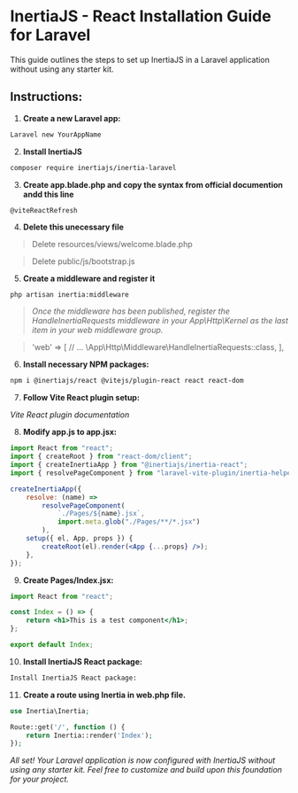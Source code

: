 # InertiaJS - React Installation Guide for Laravel

This guide outlines the steps to set up InertiaJS in a Laravel application without using any starter kit.

## Instructions:

1. **Create a new Laravel app:**

```bash
Laravel new YourAppName
```

2. **Install InertiaJS**

```bash
composer require inertiajs/inertia-laravel
```

3. **Create app.blade.php and copy the syntax from official documention andd this line**

```blade
@viteReactRefresh
```

4. **Delete this unecessary file**

> Delete resources/views/welcome.blade.php

> Delete public/js/bootstrap.js

5. **Create a middleware and register it**

```bash
php artisan inertia:middleware
```

> _Once the middleware has been published, register the HandleInertiaRequests middleware in your App\Http\Kernel as the last item in your web middleware group._

> 'web' => [
    // ...
    \App\Http\Middleware\HandleInertiaRequests::class,
>    ],

6. **Install necessary NPM packages:**

```bash
npm i @inertiajs/react @vitejs/plugin-react react react-dom
```

7. **Follow Vite React plugin setup:**

_Vite React plugin documentation_

8. **Modify app.js to app.jsx:**

```jsx
import React from "react";
import { createRoot } from "react-dom/client";
import { createInertiaApp } from "@inertiajs/inertia-react";
import { resolvePageComponent } from "laravel-vite-plugin/inertia-helpers";

createInertiaApp({
    resolve: (name) =>
        resolvePageComponent(
            `./Pages/${name}.jsx`,
            import.meta.glob("./Pages/**/*.jsx")
        ),
    setup({ el, App, props }) {
        createRoot(el).render(<App {...props} />);
    },
});
```

9. **Create Pages/Index.jsx:**

```jsx
import React from "react";

const Index = () => {
    return <h1>This is a test component</h1>;
};

export default Index;
```

10. **Install InertiaJS React package:**

```bash
Install InertiaJS React package:
```

11. **Create a route using Inertia in web.php file.**

```php
use Inertia\Inertia;

Route::get('/', function () {
    return Inertia::render('Index');
});
```

*All set! Your Laravel application is now configured with InertiaJS without using any starter kit. Feel free to customize and build upon this foundation for your project.*
